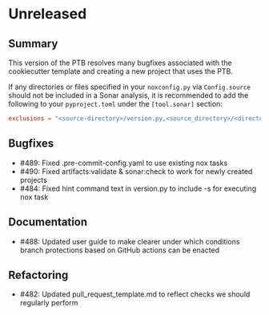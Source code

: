 # Unreleased

## Summary

This version of the PTB resolves many bugfixes associated with the cookiecutter template
and creating a new project that uses the PTB.

If any directories or files specified in your `noxconfig.py` via `Config.source` should
not be included in a Sonar analysis, it is recommended to add the following to
your `pyproject.toml` under the `[tool.sonar]` section:

```toml
exclusions = "<source-directory>/version.py,<source_directory>/<directory-to-ignore>/*"
```

## Bugfixes

* #489: Fixed .pre-commit-config.yaml to use existing nox tasks
* #490: Fixed artifacts:validate & sonar:check to work for newly created projects
* #484: Fixed hint command text in version.py to include -s for executing nox task

## Documentation

* #488: Updated user guide to make clearer under which conditions branch protections based on GitHub actions can be enacted

## Refactoring

* #482: Updated pull_request_template.md to reflect checks we should regularly perform
